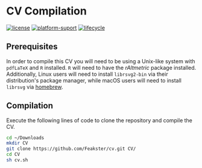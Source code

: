# CV Compilation

<!-- Badges -->
[![license](https://img.shields.io/badge/license-MIT-blue?style=flat-square)](https://choosealicense.com/licenses/mit/)
[![platform-suport](https://img.shields.io/badge/platform-linux%20%7C%20macos-lightgrey?style=flat-square)](https://en.wikipedia.org/wiki/Computing_platform)
[![lifecycle](https://img.shields.io/badge/lifecycle-stable-brightgreen.svg?style=flat-square)](https://www.tidyverse.org/lifecycle/#stable)

## Prerequisites
In order to compile this CV you will need to be using a Unix-like system with `pdfLaTeX` and `R` installed. `R` will need to have the _rAltmetric_ package installed. Additionally, Linux users will need to install `librsvg2-bin` via their distribution's package manager, while macOS users will need to install `librsvg` via [homebrew](https://brew.sh/).

## Compilation
Execute the following lines of code to clone the repository and compile the CV.

```bash
cd ~/Downloads
mkdir CV
git clone https://github.com/Feakster/cv.git CV/
cd CV
sh cv.sh
```
